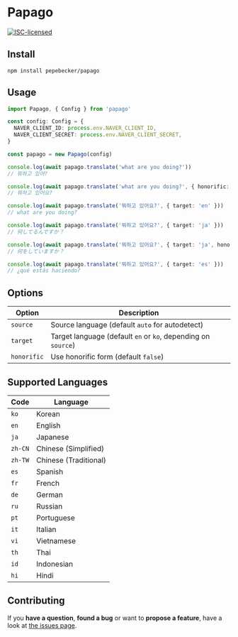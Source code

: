 # Papago

[![ISC-licensed](https://img.shields.io/github/license/pepebecker/papago.svg)](https://choosealicense.com/licenses/isc/)

## Install

```shell
npm install pepebecker/papago
```

## Usage

```ts
import Papago, { Config } from 'papago'

const config: Config = {
  NAVER_CLIENT_ID: process.env.NAVER_CLIENT_ID,
  NAVER_CLIENT_SECRET: process.env.NAVER_CLIENT_SECRET,
}

const papago = new Papago(config)

console.log(await papago.translate('what are you doing?'))
// 뭐하고 있어?

console.log(await papago.translate('what are you doing?', { honorific: true }))
// 뭐하고 있어요?

console.log(await papago.translate('뭐하고 있어요?', { target: 'en' }))
// what are you doing?

console.log(await papago.translate('뭐하고 있어요?', { target: 'ja' }))
// 何してるんですか？

console.log(await papago.translate('뭐하고 있어요?', { target: 'ja', honorific: true }))
// 何をしていますか？

console.log(await papago.translate('뭐하고 있어요?', { target: 'es' }))
// ¿qué estás haciendo?
```

## Options

 Option      | Description
-------------|-------------
 `source`    | Source language (default `auto` for autodetect)
 `target`    | Target language (default `en` or `ko`, depending on `source`)
 `honorific` | Use honorific form (default `false`)

## Supported Languages

 Code    | Language
---------|-----------
 `ko`    | Korean
 `en`    | English
 `ja`    | Japanese
 `zh-CN` | Chinese (Simplified)
 `zh-TW` | Chinese (Traditional)
 `es`    | Spanish
 `fr`    | French
 `de`    | German
 `ru`    | Russian
 `pt`    | Portuguese
 `it`    | Italian
 `vi`    | Vietnamese
 `th`    | Thai
 `id`    | Indonesian
 `hi`    | Hindi

## Contributing

If you **have a question**, **found a bug** or want to **propose a feature**, have a look at [the issues page](https://github.com/pepebecker/papago/issues).
